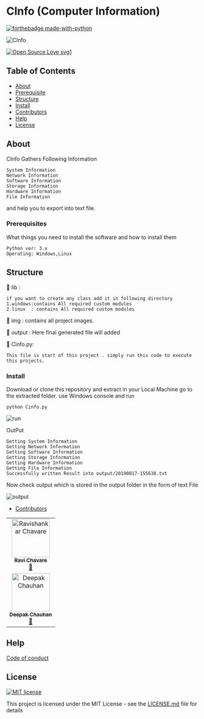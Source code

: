 # CInfo (Computer Information)
[![forthebadge made-with-python](http://ForTheBadge.com/images/badges/made-with-python.svg)](https://www.python.org/)

![CInfo](https://raw.githubusercontent.com/chavarera/Cinfo/master/img/logo.png)

[![Open Source Love svg1](https://badges.frapsoft.com/os/v1/open-source.svg?v=103)](https://github.com/chavarera/Cinfo)

## Table of Contents
- [About](#About)
- [Prerequisite](#Prerequisite)
- [Structure](#Structure)
- [Install](#install)
- [Contributors](#Contributors)
- [Help](#Help)
- [License](#license)

## About
CInfo Gathers Following Information
```
System Information
Network Information
Software Information
Storage Information
Hardware Information
File Information
```
and help you to export into text file.

### Prerequisites

What things you need to install the software and how to install them

```
Python ver: 3.x
Operating: Windows,Linux
```

## Structure
:file_folder: lib :
```
if you want to create any class add it in following directory
1.windows:contains All required custom modules
2.linux  : contains All required custom modules
```
:file_folder: img :
contains all project images.

:file_folder: output :
Here final generated file will added

:page_facing_up: Cinfo.py:
```
This file is start of this project . simply run this code to execute this projects.
```

### Install

Download or clone this repository and extract in your Local Machine go to the extracted folder.
use Windows console and run 

```
python Cinfo.py
```

![run](https://github.com/chavarera/Cinfo/blob/master/img/run.PNG)

OutPut
```
Getting System Information
Getting Network Information
Getting Software Information
Getting Storage Information
Getting Hardware Information
Getting File Information
Successfully written Result into output/20190817-155638.txt
```

Now check output which is stored in the output folder in the form of text File

![output](https://github.com/chavarera/Cinfo/blob/master/img/output.PNG)


- [Contributors](#Contributors)
<table>
  <tr>
    <td align="center"><a href="https://rmcservices.com"><img src="https://avatars3.githubusercontent.com/u/33047641?v=3" width="100px;" alt="Ravishankar Chavare"/><br /><sub><b>Ravi Chavare</b></sub></a><br /> <a href="https://github.com/chavarera" title="Github">📖</a></td>
  </tr> <tr>
    <td align="center"><a href="https://github.com/royaleagle73"><img src="https://avatars1.githubusercontent.com/u/34307370?s=460&v=4" width="100px;" alt="Deepak Chauhan"/><br /><sub><b>Deepak Chauhan</b></sub></a><br /> <a href="https://github.com/royaleagle73" title="Github">📖</a></td>
  </tr>
</table>

## Help
[Code of conduct](CODE_OF_CONDUCT.md)

## License
[![MIT license](https://img.shields.io/badge/License-MIT-blue.svg)](LICENSE)

This project is licensed under the MIT License - see the [LICENSE.md](LICENSE.md) file for details
